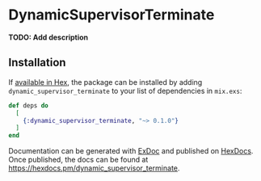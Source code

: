 # DynamicSupervisorTerminate

**TODO: Add description**

## Installation

If [available in Hex](https://hex.pm/docs/publish), the package can be installed
by adding `dynamic_supervisor_terminate` to your list of dependencies in `mix.exs`:

```elixir
def deps do
  [
    {:dynamic_supervisor_terminate, "~> 0.1.0"}
  ]
end
```

Documentation can be generated with [ExDoc](https://github.com/elixir-lang/ex_doc)
and published on [HexDocs](https://hexdocs.pm). Once published, the docs can
be found at <https://hexdocs.pm/dynamic_supervisor_terminate>.

